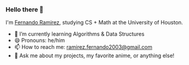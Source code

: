 
### Hello there 👋

I'm [Fernando Ramirez](https://fndo.netlify.app/), studying CS + Math at the University of Houston.

- 🌱 I’m currently learning Algorithms & Data Structures
- 😄 Pronouns: he/him
- 📫 How to reach me: ramirez.fernando2003@gmail.com
- 💬 Ask me about my projects, my favorite anime, or anything else!


